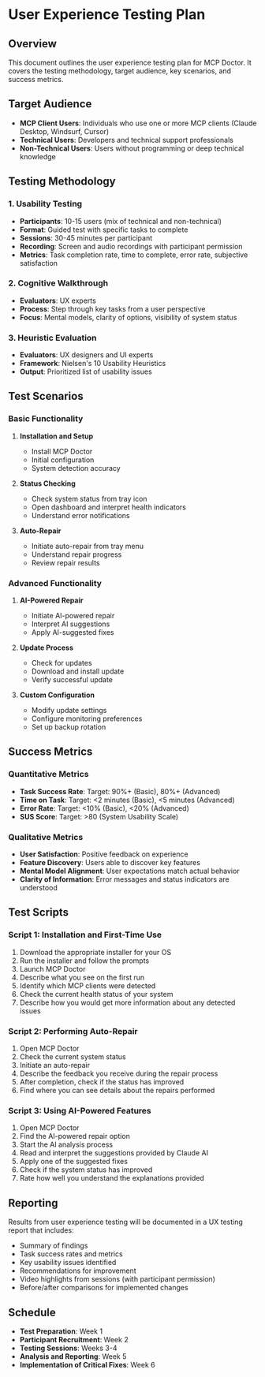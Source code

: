 # User Experience Testing Plan

## Overview

This document outlines the user experience testing plan for MCP Doctor. It covers the testing methodology, target audience, key scenarios, and success metrics.

## Target Audience

- **MCP Client Users**: Individuals who use one or more MCP clients (Claude Desktop, Windsurf, Cursor)
- **Technical Users**: Developers and technical support professionals
- **Non-Technical Users**: Users without programming or deep technical knowledge

## Testing Methodology

### 1. Usability Testing

- **Participants**: 10-15 users (mix of technical and non-technical)
- **Format**: Guided test with specific tasks to complete
- **Sessions**: 30-45 minutes per participant
- **Recording**: Screen and audio recordings with participant permission
- **Metrics**: Task completion rate, time to complete, error rate, subjective satisfaction

### 2. Cognitive Walkthrough

- **Evaluators**: UX experts
- **Process**: Step through key tasks from a user perspective
- **Focus**: Mental models, clarity of options, visibility of system status

### 3. Heuristic Evaluation

- **Evaluators**: UX designers and UI experts
- **Framework**: Nielsen's 10 Usability Heuristics
- **Output**: Prioritized list of usability issues

## Test Scenarios

### Basic Functionality

1. **Installation and Setup**
   - Install MCP Doctor
   - Initial configuration
   - System detection accuracy

2. **Status Checking**
   - Check system status from tray icon
   - Open dashboard and interpret health indicators
   - Understand error notifications

3. **Auto-Repair**
   - Initiate auto-repair from tray menu
   - Understand repair progress
   - Review repair results

### Advanced Functionality

1. **AI-Powered Repair**
   - Initiate AI-powered repair
   - Interpret AI suggestions
   - Apply AI-suggested fixes

2. **Update Process**
   - Check for updates
   - Download and install update
   - Verify successful update

3. **Custom Configuration**
   - Modify update settings
   - Configure monitoring preferences
   - Set up backup rotation

## Success Metrics

### Quantitative Metrics

- **Task Success Rate**: Target: 90%+ (Basic), 80%+ (Advanced)
- **Time on Task**: Target: <2 minutes (Basic), <5 minutes (Advanced)
- **Error Rate**: Target: <10% (Basic), <20% (Advanced)
- **SUS Score**: Target: >80 (System Usability Scale)

### Qualitative Metrics

- **User Satisfaction**: Positive feedback on experience
- **Feature Discovery**: Users able to discover key features
- **Mental Model Alignment**: User expectations match actual behavior
- **Clarity of Information**: Error messages and status indicators are understood

## Test Scripts

### Script 1: Installation and First-Time Use

1. Download the appropriate installer for your OS
2. Run the installer and follow the prompts
3. Launch MCP Doctor
4. Describe what you see on the first run
5. Identify which MCP clients were detected
6. Check the current health status of your system
7. Describe how you would get more information about any detected issues

### Script 2: Performing Auto-Repair

1. Open MCP Doctor
2. Check the current system status
3. Initiate an auto-repair
4. Describe the feedback you receive during the repair process
5. After completion, check if the status has improved
6. Find where you can see details about the repairs performed

### Script 3: Using AI-Powered Features

1. Open MCP Doctor
2. Find the AI-powered repair option
3. Start the AI analysis process
4. Read and interpret the suggestions provided by Claude AI
5. Apply one of the suggested fixes
6. Check if the system status has improved
7. Rate how well you understand the explanations provided

## Reporting

Results from user experience testing will be documented in a UX testing report that includes:

- Summary of findings
- Task success rates and metrics
- Key usability issues identified
- Recommendations for improvement
- Video highlights from sessions (with participant permission)
- Before/after comparisons for implemented changes

## Schedule

- **Test Preparation**: Week 1
- **Participant Recruitment**: Week 2
- **Testing Sessions**: Weeks 3-4
- **Analysis and Reporting**: Week 5
- **Implementation of Critical Fixes**: Week 6
